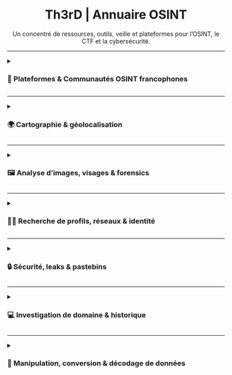 <div align="center">

<h1>Th3rD | Annuaire OSINT</h1>  
Un concentré de ressources, outils, veille et plateformes pour l’OSINT, le CTF et la cybersécurité.

</div>

---

<details>
<summary><h3>​👥 Plateformes & Communautés OSINT francophones</h3></summary>

|        | Plateforme        | Description |
|:------:|:------------------|:------------|
| <img src="https://i.ibb.co/0jMdQ4r3/favicon-V2.png" width="24"/> | [Isfred](https://isfred.fr/) | Plateforme française de challenges interactifs, quiz et cours OSINT pour progresser, s'entraîner ou s’autoévaluer. |
| <img src="https://openfacto.fr/wp-content/uploads/2024/07/cropped-White-Smoke-with-Medium-Blue-1-192x192.jpg" width="24"/> | [OpenFacto](https://openfacto.fr/) | Communauté, articles, formations (payantes), guides pratiques et newsletter dédiée à l’OSINT francophone. |
| <img src="https://oscarzulu.org/favicon.ico" width="24"/> | [Oscar Zulu](https://oscarzulu.org/) | Communauté active organisant régulièrement des CTF OSINT, partage de ressources, articles, événements et ateliers en ligne. |
| <img src="https://osint4fun.eu/favicon.ico" width="24"/> | [OSINT4Fun](https://www.osint4fun.eu/) | Communauté, ateliers, challenges et événements OSINT francophones (organisation de CTF, calendrier de l’Avent, guides pratiques). |
| <img src="https://osintfr.com/favicon.ico" width="24"/> | [OSINTFR](https://osintfr.com/) | Blog, veille, actualités et ressources francophones pour l’OSINT, cybersécurité et investigation. |
| <img src="https://osintracker.com/favicon.ico" width="24"/> | [Osintracker](https://osintracker.com/) | Agrégateur de ressources OSINT : outils, blogs, podcasts, chaînes, événements, actualités. |
| <img src="https://ozint.eu/assets/images/brand/o.png" width="24"/> | [Osintopia](https://ozint.eu/) | Portail communautaire francophone proposant des challenges OSINT, ateliers, guides pratiques et ressources pédagogiques. |
| <img src="https://projetfox.com/favicon.ico" width="24"/> | [Projet Fox](https://projetfox.com/) | Communauté et portail de guides, outils, articles, veille, forum d’entraide et ressources OSINT. |

</details>

---

<details>
<summary><h3>🌍 Cartographie & géolocalisation</h3></summary>

|        | Outil        | Description |
|:------:|:------------------|:------------|
| <img src="https://graffiti-database.com/themes/custom/graffitidatabase/favicon.ico" width="24"/> | [Graffiti Database](https://graffiti-database.com/index.php/) | Base mondiale d’images et de localisations de graffitis pour recoupement et identification. |
| <img src="https://static.xx.fbcdn.net/rsrc.php/v4/yh/r/tMT3WIParw8.png" width="24"/> | [Mapillary](https://www.mapillary.com/app/) | Photos de rues collaboratives, vues piétonnes mondiales, exploration visuelle de quartiers et de routes. |
| <img src="https://overpass-turbo.eu/assets/favicon.ico" width="24"/> | [Overpass Turbo](https://overpass-turbo.eu/) | Requêtes avancées et extraction de données sur OpenStreetMap. |
| <img src="https://suncalc.org/favicon.ico" width="24"/> | [SunCalc](https://suncalc.org/) | Outil d’analyse de l’ensoleillement, calcul des ombres et des angles solaires à une date/heure précise. |
| <img src="https://what3words.com/favicon.ico" width="24"/> | [What3Words](https://what3words.com/) | Localisation ultra-précise par coordonnées uniques de 3 mots. |
| <img src="https://fr.worldcam.eu/images/favicon-32x32.png" width="24"/> | [WorldCam](https://fr.worldcam.eu/) | Accès à des milliers de webcams publiques mondiales : observation de lieux, villes, météo en direct. |

</details>

---

<details>
<summary><h3>🖼️ Analyse d’images, visages & forensics</h3></summary>

|        | Outil        | Description |
|:------:|:------------------|:------------|
| <img src="https://www.aperisolve.com/static/img/logo.svg" width="24"/> | [AperiSolve](https://www.aperisolve.com/) | Analyse d’images : couches, stéganographie, métadonnées, miniatures, OCR. |
| <img src="https://facecheck.id/favicon.ico" width="24"/> | [FaceCheck.ID](https://facecheck.id/fr) | Recherche inversée de visage : trouve des correspondances sur le web, réseaux sociaux, actualités, photos et vidéos. |
| <img src="https://fotoforensics.com/favicon.ico" width="24"/> | [FotoForensics](https://fotoforensics.com/) | Analyse de la manipulation d’images (ELA, metadata, histogramme), détection de retouches et d’anomalies. |
| <img src="https://29a.ch/favicon.ico" width="24"/> | [Photo Forensics (29a.ch)](https://29a.ch/photo-forensics/#forensic-magnifier) | Outils gratuits de forensique sur images : ELA, grossissement, détection de manipulations. |
| <img src="https://pimeyes.com/favicon.ico" width="24"/> | [PimEyes](https://pimeyes.com/en) | Recherche inversée de visages à partir d’une photo pour retrouver d’autres occurrences en ligne. |
| <img src="https://tineye.com/assets/touch_icons/touch-icon-192x192.png" width="24"/> | [TinEye](https://tineye.com/) | Recherche inversée d’images pour retrouver l’origine et les occurrences d’une photo. |

</details>

---

<details>
<summary><h3>🕵️‍♂️ Recherche de profils, réseaux & identité</h3></summary>

|        | Outil        | Description |
|:------:|:------------------|:------------|
| <img src="https://epieos.com/favicon.ico" width="24"/> | [Epieos](https://epieos.com/) | Recherche d’informations liées à une adresse e-mail (profils associés, services tiers, leaks…). |
| <img src="https://inflact.com/favicon.ico" width="24"/> | [Inflact Instagram Search](https://inflact.com/tools/instagram-search/) | Recherche de profils, hashtags et contenus Instagram sans connexion, surveillance et investigation de comptes publics. |
| <img src="https://www.namechk.com/favicon.ico" width="24"/> | [Namechk](https://namechk.com/) | Vérification de disponibilité d’un pseudo ou d’un nom sur des centaines de réseaux sociaux et plateformes. |
| <img src="https://www.social-searcher.com/favicon.ico" width="24"/> | [Social Searcher](https://www.social-searcher.com/) | Recherche en temps réel sur les réseaux sociaux publics (mot, pseudo, hashtag). |
| <img src="https://usersearch.org/favicon.ico" width="24"/> | [UserSearch](https://usersearch.org/) | Recherche la présence d’un pseudo ou d’un e-mail sur de nombreux services, réseaux et plateformes. |
| <img src="https://osint.oscarzulu.org/files/99ea2ac139e20dc2443f9caac509ff8a/logo-rond-noir.png" width="24"/> | [UserCheck (Oscar Zulu)](https://usercheck.oscarzulu.org/) | Recherche d’un pseudo sur des dizaines de plateformes francophones et internationales. |
| <img src="https://ctf-osint.aege.fr/files/ac83d4caba18e5a85073fabef767b133/whatsmyname.png" width="24"/> | [WhatsMyName](https://whatsmyname.app/) | Recherche automatisée de la présence d’un pseudo sur des centaines de sites (profil direct). |

</details>

---

<details>
<summary><h3>🔒 Sécurité, leaks & pastebins</h3></summary>

|        | Outil        | Description |
|:------:|:------------------|:------------|
| <img src="https://s3.amazonaws.com/rapidapi-prod-user/372ffabd-45c0-4270-b3cc-49f92bb3b23f" width="24"/> | [BreachDirectory](https://breachdirectory.org/) | Vérifie si des données personnelles figurent dans des bases de données compromises. |
| <img src="https://haveibeenpwned.com/apple-touch-icon-76x76.png" width="24"/> | [HaveIBeenPwned](https://haveibeenpwned.com/) | Vérifie si une adresse e-mail ou un mot de passe apparaît dans des fuites de données ou leaks publics. |
| <img src="https://intelx.io/favicon.ico" width="24"/> | [IntelX](https://intelx.io/) | Recherche dans des leaks, pastebins, bases compromises, dark web, et indexation avancée d’informations publiques ou exposées. |
| <img src="https://leakpeek.com/assets/img/lpfavi.png" width="24"/> | [LeakPeek](https://leakpeek.com/) | Moteur de recherche de leaks, pastebins, dumps et credentials exposés publiquement. |

</details>

---

<details>
<summary><h3>💻 Investigation de domaine & historique</h3></summary>

|        | Outil        | Description |
|:------:|:------------------|:------------|
| <img src="https://builtwith.com/favicon.ico" width="24"/> | [BuiltWith](https://builtwith.com/fr/) | Analyse technique d’un site web : CMS, frameworks, scripts, outils marketing, serveurs. |
| <img src="https://images.icon-icons.com/2699/PNG/512/cloudflare_logo_icon_170372.png" width="24"/> | [Cloudflare Radar](https://radar.cloudflare.com/) | Analyse en temps réel du trafic, incidents, DNS, menaces et statistiques sur l’état global et local d’Internet. |
| <img src="https://dashboard.snapcraft.io/site_media/appmedia/2022/09/exploitdb.png" width="24"/> | [Exploit-DB](https://www.exploit-db.com/) | Base de données d’exploits, vulnérabilités, failles publiées et proof-of-concept pour la cybersécurité offensive et défensive. |
| <img src="https://www.ipqualityscore.com/templates/img/icons/fav/favicon-32x32.png" width="24"/> | [IPQualityScore](https://www.ipqualityscore.com/ip-reputation-check/) | Vérification de réputation et analyse de risque d’une adresse IP : proxy, spam, fraude, géo, etc. |
| <img src="https://i.ibb.co/FLwbFsmm/osintsh.png" width="24"/> | [Osint.sh](https://osint.sh/) | Recherche rapide de métadonnées, IP, DNS, domaine, WHOIS, S3, bucket, leaks, etc. |
| <img src="https://www.shodan.io/static/img/apple-touch-icon-192-4eb04af5.png" width="24"/> | [Shodan](https://www.shodan.io/) | Moteur de recherche d’appareils, serveurs et services exposés sur Internet (IoT, caméras, sites, vulnérabilités…). |
| <img src="https://i.ibb.co/d0XVC2FQ/subdomainfinder-0.png" width="24"/> | [Subdomain Finder (C99)](https://subdomainfinder.c99.nl/) | Recherche et découverte automatisée de sous-domaines publics pour un domaine. |
| <img src="https://i.ibb.co/dsT5RhJ9/snapsint.png" width="24"/> | [SynapsInt](https://synapsint.com/) | Plateforme multifonction : recherche d’infos, domaines, emails, IP, réseaux sociaux, leaks, etc. |
| <img src="https://urlscan.io/favicon.ico" width="24"/> | [Urlscan.io](https://urlscan.io/) | Analyse automatisée d’URL : capture de page, ressources chargées, scripts, détails techniques et historiques. |
| <img src="https://viewdns.info/favicon.ico" width="24"/> | [ViewDNS](https://viewdns.info/) | Outils d’analyse DNS, WHOIS, IP, domaines et géolocalisation. |
| <img src="https://www.virustotal.com/gui/images/manifest/icon-72x72.png" width="24"/> | [VirusTotal](https://www.virustotal.com/) | Analyse de fichiers, d’URL, de domaines et d’IP : détection de malware, réputation, historique, intelligence croisée. |
| <img src="https://web-static.archive.org/_static/images/archive.ico" width="24"/> | [Wayback Machine](https://web.archive.org/) | Consultation et sauvegarde de versions anciennes de pages web. |

</details>

---

<details>
<summary><h3>🧩 Manipulation, conversion & décodage de données</h3></summary>

|        | Outil        | Description |
|:------:|:------------------|:------------|
| <img src="https://cryptii.com/favicon.ico" width="24"/> | [Cryptii](https://cryptii.com/) | Conversion, décodage, chiffrement et manipulation visuelle de données (hex, base64, Morse, ciphers, etc.). |
| <img src="https://cyberchef.net/assets/aecc661b69309290f600.ico" width="24"/> | [CyberChef](https://gchq.github.io/CyberChef/) | Manipulation, conversion, encodage, décodage, analyse de fichiers et de données (polyvalent). |
| <img src="https://www.dcode.fr/favicon.ico" width="24"/> | [dCode - Identification de chiffrement](https://www.dcode.fr/identification-chiffrement) | Identification automatique de type de chiffrement, conversion et outils cryptographiques (hash, base, ciphers…). |
| <img src="https://emn178.github.io/online-tools/images/logo.svg" width="24"/> | [Online Tools by emn178](https://emn178.github.io/online-tools/) | Suite d’outils pour le hashage, l’encodage, la conversion et le cryptage. |
| <img src="https://piellardj.github.io/stereogram-solver/favicon-32x32.png" width="24"/> | [Stereogram Solver](https://piellardj.github.io/stereogram-solver/) | Décodage automatique des stéréogrammes et révélation des images cachées. |

</details>
